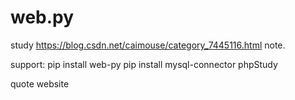 # web.py

study https://blog.csdn.net/caimouse/category_7445116.html note.

support:
pip install web-py
pip install mysql-connector
phpStudy

quote website
